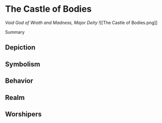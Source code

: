 # The Castle of Bodies
*Void God of Wrath and Madness, Major Deity*
![[The Castle of Bodies.png]]

Summary

## Depiction

## Symbolism

## Behavior

## Realm

## Worshipers